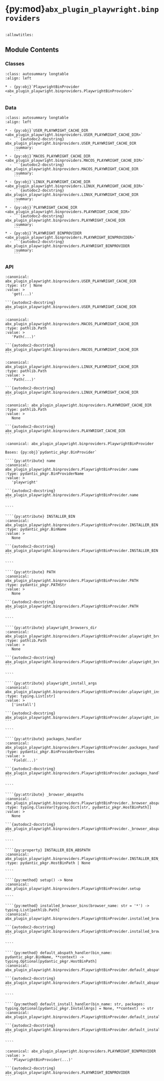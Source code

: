 # {py:mod}`abx_plugin_playwright.binproviders`

```{py:module} abx_plugin_playwright.binproviders
```

```{autodoc2-docstring} abx_plugin_playwright.binproviders
:allowtitles:
```

## Module Contents

### Classes

````{list-table}
:class: autosummary longtable
:align: left

* - {py:obj}`PlaywrightBinProvider <abx_plugin_playwright.binproviders.PlaywrightBinProvider>`
  -
````

### Data

````{list-table}
:class: autosummary longtable
:align: left

* - {py:obj}`USER_PLAYWRIGHT_CACHE_DIR <abx_plugin_playwright.binproviders.USER_PLAYWRIGHT_CACHE_DIR>`
  - ```{autodoc2-docstring} abx_plugin_playwright.binproviders.USER_PLAYWRIGHT_CACHE_DIR
    :summary:
    ```
* - {py:obj}`MACOS_PLAYWRIGHT_CACHE_DIR <abx_plugin_playwright.binproviders.MACOS_PLAYWRIGHT_CACHE_DIR>`
  - ```{autodoc2-docstring} abx_plugin_playwright.binproviders.MACOS_PLAYWRIGHT_CACHE_DIR
    :summary:
    ```
* - {py:obj}`LINUX_PLAYWRIGHT_CACHE_DIR <abx_plugin_playwright.binproviders.LINUX_PLAYWRIGHT_CACHE_DIR>`
  - ```{autodoc2-docstring} abx_plugin_playwright.binproviders.LINUX_PLAYWRIGHT_CACHE_DIR
    :summary:
    ```
* - {py:obj}`PLAYWRIGHT_CACHE_DIR <abx_plugin_playwright.binproviders.PLAYWRIGHT_CACHE_DIR>`
  - ```{autodoc2-docstring} abx_plugin_playwright.binproviders.PLAYWRIGHT_CACHE_DIR
    :summary:
    ```
* - {py:obj}`PLAYWRIGHT_BINPROVIDER <abx_plugin_playwright.binproviders.PLAYWRIGHT_BINPROVIDER>`
  - ```{autodoc2-docstring} abx_plugin_playwright.binproviders.PLAYWRIGHT_BINPROVIDER
    :summary:
    ```
````

### API

````{py:data} USER_PLAYWRIGHT_CACHE_DIR
:canonical: abx_plugin_playwright.binproviders.USER_PLAYWRIGHT_CACHE_DIR
:type: str | None
:value: >
   'get(...)'

```{autodoc2-docstring} abx_plugin_playwright.binproviders.USER_PLAYWRIGHT_CACHE_DIR
```

````

````{py:data} MACOS_PLAYWRIGHT_CACHE_DIR
:canonical: abx_plugin_playwright.binproviders.MACOS_PLAYWRIGHT_CACHE_DIR
:type: pathlib.Path
:value: >
   'Path(...)'

```{autodoc2-docstring} abx_plugin_playwright.binproviders.MACOS_PLAYWRIGHT_CACHE_DIR
```

````

````{py:data} LINUX_PLAYWRIGHT_CACHE_DIR
:canonical: abx_plugin_playwright.binproviders.LINUX_PLAYWRIGHT_CACHE_DIR
:type: pathlib.Path
:value: >
   'Path(...)'

```{autodoc2-docstring} abx_plugin_playwright.binproviders.LINUX_PLAYWRIGHT_CACHE_DIR
```

````

````{py:data} PLAYWRIGHT_CACHE_DIR
:canonical: abx_plugin_playwright.binproviders.PLAYWRIGHT_CACHE_DIR
:type: pathlib.Path
:value: >
   None

```{autodoc2-docstring} abx_plugin_playwright.binproviders.PLAYWRIGHT_CACHE_DIR
```

````

`````{py:class} PlaywrightBinProvider(/, **data: typing.Any)
:canonical: abx_plugin_playwright.binproviders.PlaywrightBinProvider

Bases: {py:obj}`pydantic_pkgr.BinProvider`

````{py:attribute} name
:canonical: abx_plugin_playwright.binproviders.PlaywrightBinProvider.name
:type: pydantic_pkgr.BinProviderName
:value: >
   'playwright'

```{autodoc2-docstring} abx_plugin_playwright.binproviders.PlaywrightBinProvider.name
```

````

````{py:attribute} INSTALLER_BIN
:canonical: abx_plugin_playwright.binproviders.PlaywrightBinProvider.INSTALLER_BIN
:type: pydantic_pkgr.BinName
:value: >
   None

```{autodoc2-docstring} abx_plugin_playwright.binproviders.PlaywrightBinProvider.INSTALLER_BIN
```

````

````{py:attribute} PATH
:canonical: abx_plugin_playwright.binproviders.PlaywrightBinProvider.PATH
:type: pydantic_pkgr.PATHStr
:value: >
   None

```{autodoc2-docstring} abx_plugin_playwright.binproviders.PlaywrightBinProvider.PATH
```

````

````{py:attribute} playwright_browsers_dir
:canonical: abx_plugin_playwright.binproviders.PlaywrightBinProvider.playwright_browsers_dir
:type: pathlib.Path
:value: >
   None

```{autodoc2-docstring} abx_plugin_playwright.binproviders.PlaywrightBinProvider.playwright_browsers_dir
```

````

````{py:attribute} playwright_install_args
:canonical: abx_plugin_playwright.binproviders.PlaywrightBinProvider.playwright_install_args
:type: typing.List[str]
:value: >
   ['install']

```{autodoc2-docstring} abx_plugin_playwright.binproviders.PlaywrightBinProvider.playwright_install_args
```

````

````{py:attribute} packages_handler
:canonical: abx_plugin_playwright.binproviders.PlaywrightBinProvider.packages_handler
:type: pydantic_pkgr.BinProviderOverrides
:value: >
   'Field(...)'

```{autodoc2-docstring} abx_plugin_playwright.binproviders.PlaywrightBinProvider.packages_handler
```

````

````{py:attribute} _browser_abspaths
:canonical: abx_plugin_playwright.binproviders.PlaywrightBinProvider._browser_abspaths
:type: typing.ClassVar[typing.Dict[str, pydantic_pkgr.HostBinPath]]
:value: >
   None

```{autodoc2-docstring} abx_plugin_playwright.binproviders.PlaywrightBinProvider._browser_abspaths
```

````

````{py:property} INSTALLER_BIN_ABSPATH
:canonical: abx_plugin_playwright.binproviders.PlaywrightBinProvider.INSTALLER_BIN_ABSPATH
:type: pydantic_pkgr.HostBinPath | None

````

````{py:method} setup() -> None
:canonical: abx_plugin_playwright.binproviders.PlaywrightBinProvider.setup

````

````{py:method} installed_browser_bins(browser_name: str = '*') -> typing.List[pathlib.Path]
:canonical: abx_plugin_playwright.binproviders.PlaywrightBinProvider.installed_browser_bins

```{autodoc2-docstring} abx_plugin_playwright.binproviders.PlaywrightBinProvider.installed_browser_bins
```

````

````{py:method} default_abspath_handler(bin_name: pydantic_pkgr.BinName, **context) -> typing.Optional[pydantic_pkgr.HostBinPath]
:canonical: abx_plugin_playwright.binproviders.PlaywrightBinProvider.default_abspath_handler

```{autodoc2-docstring} abx_plugin_playwright.binproviders.PlaywrightBinProvider.default_abspath_handler
```

````

````{py:method} default_install_handler(bin_name: str, packages: typing.Optional[pydantic_pkgr.InstallArgs] = None, **context) -> str
:canonical: abx_plugin_playwright.binproviders.PlaywrightBinProvider.default_install_handler

```{autodoc2-docstring} abx_plugin_playwright.binproviders.PlaywrightBinProvider.default_install_handler
```

````

`````

````{py:data} PLAYWRIGHT_BINPROVIDER
:canonical: abx_plugin_playwright.binproviders.PLAYWRIGHT_BINPROVIDER
:value: >
   'PlaywrightBinProvider(...)'

```{autodoc2-docstring} abx_plugin_playwright.binproviders.PLAYWRIGHT_BINPROVIDER
```

````
